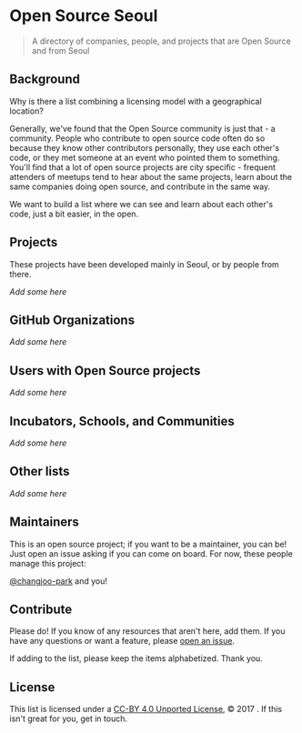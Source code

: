 # Open Source Seoul

> A directory of companies, people, and projects that are Open Source and from Seoul

## Background

Why is there a list combining a licensing model with a geographical location?

Generally, we've found that the Open Source community is just that - a community. People who contribute to open source code often do so because they know other contributors personally, they use each other's code, or they met someone at an event who pointed them to something. You'll find that a lot of open source projects are city specific - frequent attenders of meetups tend to hear about the same projects, learn about the same companies doing open source, and contribute in the same way.

We want to build a list where we can see and learn about each other's code, just a bit easier, in the open.

## Projects

These projects have been developed mainly in Seoul, or by people from there.

_Add some here_

## GitHub Organizations

_Add some here_

## Users with Open Source projects

_Add some here_

## Incubators, Schools, and Communities

_Add some here_

## Other lists

_Add some here_

## Maintainers

This is an open source project; if you want to be a maintainer, you can be! Just open an issue asking if you can come on board. For now, these people manage this project:

[@changjoo-park](https://github.com/changjoo-park) and you!

## Contribute

Please do! If you know of any resources that aren't here, add them. If you have any questions or want a feature, please [open an issue](https://github.com/opensourcecities/Seoul/issues/new).

If adding to the list, please keep the items alphabetized. Thank you.

## License

This list is licensed under a [CC-BY 4.0 Unported License](https://creativecommons.org/licenses/by/4.0/), © 2017 <owner>. If this isn't great for you, get in touch.
